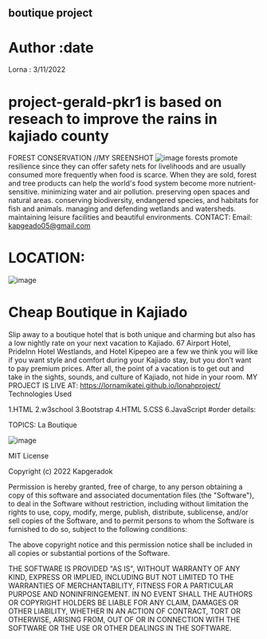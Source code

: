 ## boutique project
# Author :date
Lorna : 3/11/2022

# project-gerald-pkr1 is based on reseach to improve the rains in kajiado county
FOREST CONSERVATION
//MY SREENSHOT
![image](https://user-images.githubusercontent.com/112079061/199703466-1ddd7283-c9f1-4238-b040-cdda9935f30c.png)
forests promote resilience since they can offer safety nets for livelihoods and are usually consumed more frequently when food is scarce. When they are sold, forest and tree products can help the world's food system become more nutrient-sensitive. minimizing water and air pollution. preserving open spaces and natural areas. conserving biodiversity, endangered species, and habitats for fish and animals. managing and defending wetlands and watersheds. maintaining leisure facilities and beautiful environments.
CONTACT:
Email: kapgeado05@gmail.com

# LOCATION:
![image](https://user-images.githubusercontent.com/112079061/199703674-86c5d634-f363-4369-b09c-a216654889d6.png)
# Cheap Boutique in Kajiado
Slip away to a boutique hotel that is both unique and charming but also has a low nightly rate on your next vacation to Kajiado. 67 Airport Hotel, PrideInn Hotel Westlands, and Hotel Kipepeo are a few we think you will like if you want style and comfort during your Kajiado stay, but you don’t want to pay premium prices. After all, the point of a vacation is to get out and take in the sights, sounds, and culture of Kajiado, not hide in your room.
MY PROJECT IS LIVE AT: https://lornamikatei.github.io/lonahproject/
Technologies Used

1.HTML
2.w3school
3.Bootstrap
4.HTML
5.CSS
6.JavaScript
#order details:



TOPICS:
La Boutique

![image](https://user-images.githubusercontent.com/112079061/199703931-92ad30a8-e273-4149-a9ce-a4dce9ea7802.png)



MIT License

Copyright (c) 2022 Kapgeradok

Permission is hereby granted, free of charge, to any person obtaining a copy of this software and associated documentation files (the "Software"), to deal in the Software without restriction, including without limitation the rights to use, copy, modify, merge, publish, distribute, sublicense, and/or sell copies of the Software, and to permit persons to whom the Software is furnished to do so, subject to the following conditions:

The above copyright notice and this permission notice shall be included in all copies or substantial portions of the Software.

THE SOFTWARE IS PROVIDED "AS IS", WITHOUT WARRANTY OF ANY KIND, EXPRESS OR IMPLIED, INCLUDING BUT NOT LIMITED TO THE WARRANTIES OF MERCHANTABILITY, FITNESS FOR A PARTICULAR PURPOSE AND NONINFRINGEMENT. IN NO EVENT SHALL THE AUTHORS OR COPYRIGHT HOLDERS BE LIABLE FOR ANY CLAIM, DAMAGES OR OTHER LIABILITY, WHETHER IN AN ACTION OF CONTRACT, TORT OR OTHERWISE, ARISING FROM, OUT OF OR IN CONNECTION WITH THE SOFTWARE OR THE USE OR OTHER DEALINGS IN THE SOFTWARE.
